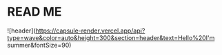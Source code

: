 # READ ME

![header](https://capsule-render.vercel.app/api?type=wave&color=auto&height=300&section=header&text=Hello%20I'm summer&fontSize=90)


